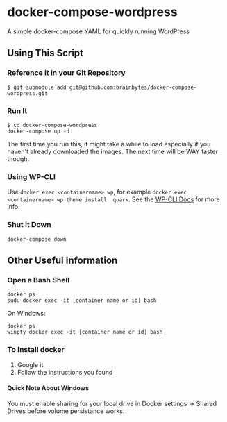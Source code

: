 # docker-compose-wordpress
A simple docker-compose YAML for quickly running WordPress

## Using This Script

### Reference it in your Git Repository

```
$ git submodule add git@github.com:brainbytes/docker-compose-wordpress.git
```

### Run It

```
$ cd docker-compose-wordpress
docker-compose up -d
```

The first time you run this, it might take a while to load especially if you haven't already 
downloaded the images. The next time will be WAY faster though.

### Using WP-CLI

Use `docker exec <containername> wp`, for example `docker exec <containername> wp theme install 
quark`. See the [WP-CLI Docs](http://wp-cli.org/) for more info.

### Shut it Down

```
docker-compose down
```

## Other Useful Information

### Open a Bash Shell

```
docker ps
sudu docker exec -it [container name or id] bash
```

On Windows:

```
docker ps
winpty docker exec -it [container name or id] bash
```

### To Install docker

1. Google it
1. Follow the instructions you found

#### Quick Note About Windows

You must enable sharing for your local drive in Docker settings -> Shared Drives before volume 
persistance works.
